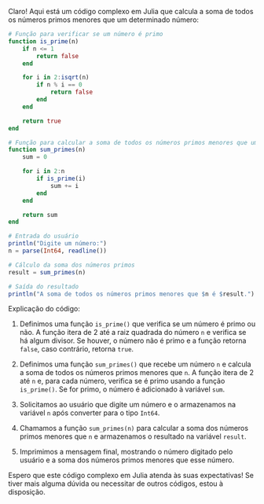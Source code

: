 Claro! Aqui está um código complexo em Julia que calcula a soma de todos os números primos menores que um determinado número:

```julia
# Função para verificar se um número é primo
function is_prime(n)
    if n <= 1
        return false
    end

    for i in 2:isqrt(n)
        if n % i == 0
            return false
        end
    end

    return true
end

# Função para calcular a soma de todos os números primos menores que um número
function sum_primes(n)
    sum = 0

    for i in 2:n
        if is_prime(i)
            sum += i
        end
    end

    return sum
end

# Entrada do usuário
println("Digite um número:")
n = parse(Int64, readline())

# Cálculo da soma dos números primos
result = sum_primes(n)

# Saída do resultado
println("A soma de todos os números primos menores que $n é $result.")
```

Explicação do código:

1. Definimos uma função `is_prime()` que verifica se um número é primo ou não. A função itera de 2 até a raiz quadrada do número `n` e verifica se há algum divisor. Se houver, o número não é primo e a função retorna `false`, caso contrário, retorna `true`.

2. Definimos uma função `sum_primes()` que recebe um número `n` e calcula a soma de todos os números primos menores que `n`. A função itera de 2 até `n` e, para cada número, verifica se é primo usando a função `is_prime()`. Se for primo, o número é adicionado à variável `sum`.

3. Solicitamos ao usuário que digite um número e o armazenamos na variável `n` após converter para o tipo `Int64`.

4. Chamamos a função `sum_primes(n)` para calcular a soma dos números primos menores que `n` e armazenamos o resultado na variável `result`.

5. Imprimimos a mensagem final, mostrando o número digitado pelo usuário e a soma dos números primos menores que esse número.

Espero que este código complexo em Julia atenda às suas expectativas! Se tiver mais alguma dúvida ou necessitar de outros códigos, estou à disposição.